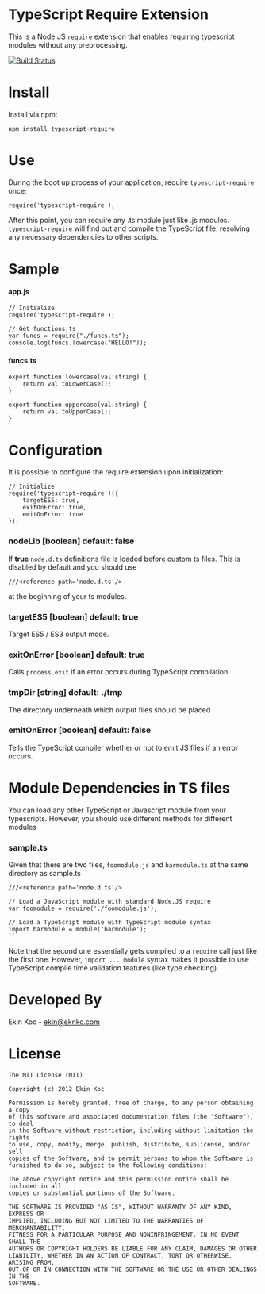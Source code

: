 # TypeScript Require Extension

This is a Node.JS `require` extension that enables requiring typescript modules without any preprocessing.

[![Build Status](https://travis-ci.org/theblacksmith/typescript-require.svg)](https://travis-ci.org/theblacksmith/typescript-require)

# Install

Install via npm:

    npm install typescript-require

# Use

During the boot up process of your application, require `typescript-require` once;

    require('typescript-require');

After this point, you can require any .ts module just like .js modules. `typescript-require` will find out
and compile the TypeScript file, resolving any necessary dependencies to other scripts.

# Sample

#### app.js

    // Initialize
    require('typescript-require');

    // Get functions.ts
    var funcs = require("./funcs.ts");
    console.log(funcs.lowercase("HELLO!"));

#### funcs.ts

    export function lowercase(val:string) {
        return val.toLowerCase();
    }

    export function uppercase(val:string) {
        return val.toUpperCase();
    }

# Configuration

It is possible to configure the require extension upon initialization:

    // Initialize
    require('typescript-require')({
        targetES5: true,
        exitOnError: true,
        emitOnError: true
    });

### nodeLib [boolean] default: false

If **true** `node.d.ts` definitions file is loaded before custom ts files. This is disabled by default and you should use

    ///<reference path='node.d.ts'/>

at the beginning of your ts modules.

### targetES5 [boolean] default: true

Target ES5 / ES3 output mode.

### exitOnError [boolean] default: true

Calls `process.exit` if an error occurs during TypeScript compilation

### tmpDir [string] default: ./tmp

The directory underneath which output files should be placed

### emitOnError [boolean] default: false

Tells the TypeScript compiler whether or not to emit JS files if an error occurs.

# Module Dependencies in TS files

You can load any other TypeScript or Javascript module from your typescripts. However, you should
use different methods for different modules

### sample.ts

Given that there are two files, `foomodule.js` and `barmodule.ts` at the same directory as sample.ts

    ///<reference path='node.d.ts'/>

    // Load a JavaScript module with standard Node.JS require
    var foomodule = require('./foomodule.js');

    // Load a TypeScript module with TypeScript module syntax
    import barmodule = module('barmodule');
    ```

Note that the second one essentially gets compiled to a `require` call just like the first one. However,
`import ... module` syntax makes it possible to use TypeScript compile time validation features (like type checking).

# Developed By

Ekin Koc - <ekin@eknkc.com>

# License

    The MIT License (MIT)

    Copyright (c) 2012 Ekin Koc

    Permission is hereby granted, free of charge, to any person obtaining a copy
    of this software and associated documentation files (the "Software"), to deal
    in the Software without restriction, including without limitation the rights
    to use, copy, modify, merge, publish, distribute, sublicense, and/or sell
    copies of the Software, and to permit persons to whom the Software is
    furnished to do so, subject to the following conditions:

    The above copyright notice and this permission notice shall be included in all
    copies or substantial portions of the Software.

    THE SOFTWARE IS PROVIDED "AS IS", WITHOUT WARRANTY OF ANY KIND, EXPRESS OR
    IMPLIED, INCLUDING BUT NOT LIMITED TO THE WARRANTIES OF MERCHANTABILITY,
    FITNESS FOR A PARTICULAR PURPOSE AND NONINFRINGEMENT. IN NO EVENT SHALL THE
    AUTHORS OR COPYRIGHT HOLDERS BE LIABLE FOR ANY CLAIM, DAMAGES OR OTHER
    LIABILITY, WHETHER IN AN ACTION OF CONTRACT, TORT OR OTHERWISE, ARISING FROM,
    OUT OF OR IN CONNECTION WITH THE SOFTWARE OR THE USE OR OTHER DEALINGS IN THE
    SOFTWARE.
